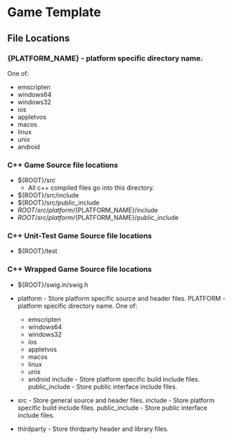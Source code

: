 # Game Template

## File Locations

### {PLATFORM_NAME} - platform specific directory name. 
One of: 
* emscripten
* windows64
* windows32
* ios
* appletvos
* macos
* linux
* unix
* android

### C++ Game Source file locations
* ${ROOT}/src
    * All c++ compiled files go into this directory.
* ${ROOT}/src/include
* ${ROOT}/src/public_include
* ${ROOT}/src/platform/${PLATFORM_NAME}/include
* ${ROOT}/src/platform/${PLATFORM_NAME}/public_include

### C++ Unit-Test Game Source file locations
* ${ROOT}/test

### C++ Wrapped Game Source file locations
* ${ROOT}/swig.in/swig.h

* platform - Store platform specific source and header files.
    PLATFORM - platform specific directory name. 
    One of: 
    * emscripten
    * windows64
    * windows32
    * ios
    * appletvos
    * macos
    * linux
    * unix
    * android
        include - Store platform specific build include files.
        public_include - Store public interface include files.
* src - Store general source and header files.
    include - Store platform specific build include files.
    public_include - Store public interface include files.
* thirdparty - Store thirdparty header and library files.

